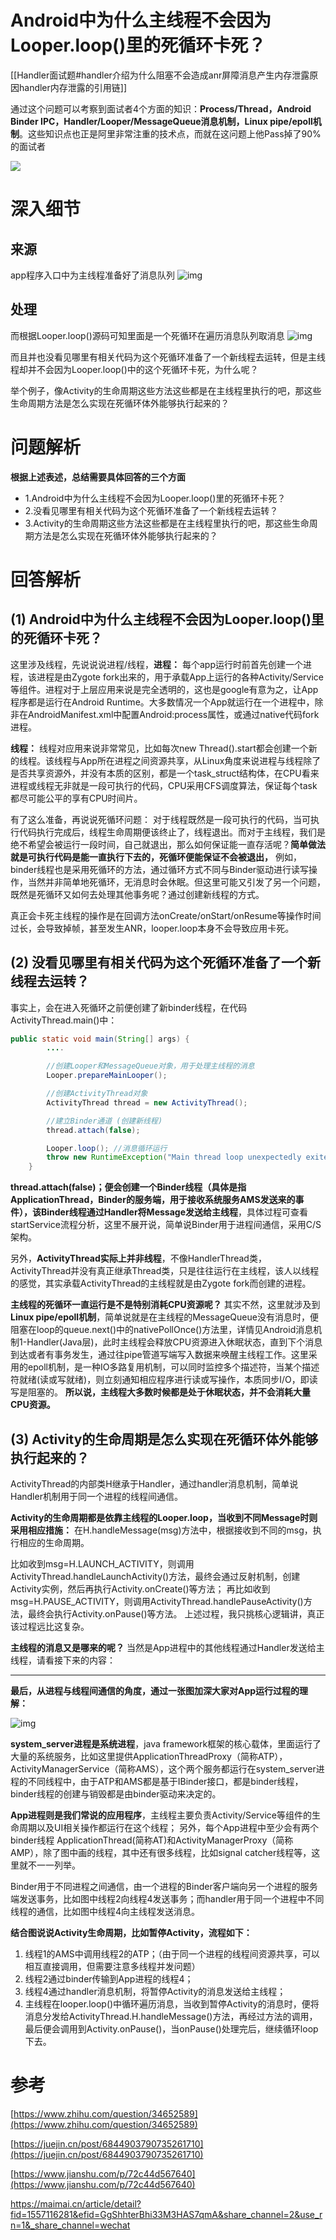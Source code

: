 # Android中为什么主线程不会因为Looper.loop()里的死循环卡死？
[[Handler面试题#handler介绍为什么阻塞不会造成anr屏障消息产生内存泄露原因handler内存泄露的引用链]]

通过这个问题可以考察到面试者4个方面的知识：**Process/Thread，Android Binder IPC，Handler/Looper/MessageQueue消息机制，Linux pipe/epoll机制**。这些知识点也正是阿里非常注重的技术点，而就在这问题上他Pass掉了90%的面试者

![](http://wupan.dns.army:5000/wupan/Typora-Picgo-Gitee/raw/branch/master/img/202303151702615.png)


# 深入细节

## 来源

app程序入口中为主线程准备好了消息队列
![img](http://wupan.dns.army:5000/wupan/Typora-Picgo-Gitee/raw/branch/master/img/20210721104516.png)

## 处理

而根据Looper.loop()源码可知里面是一个死循环在遍历消息队列取消息
![img](http://wupan.dns.army:5000/wupan/Typora-Picgo-Gitee/raw/branch/master/img/20210721104539.png)

而且并也没看见哪里有相关代码为这个死循环准备了一个新线程去运转，但是主线程却并不会因为Looper.loop()中的这个死循环卡死，为什么呢？

举个例子，像Activity的生命周期这些方法这些都是在主线程里执行的吧，那这些生命周期方法是怎么实现在死循环体外能够执行起来的？

# 问题解析

**根据上述表述，总结需要具体回答的三个方面**

- 1.Android中为什么主线程不会因为Looper.loop()里的死循环卡死？
- 2.没看见哪里有相关代码为这个死循环准备了一个新线程去运转？
- 3.Activity的生命周期这些方法这些都是在主线程里执行的吧，那这些生命周期方法是怎么实现在死循环体外能够执行起来的？



# 回答解析

## (1) Android中为什么主线程不会因为Looper.loop()里的死循环卡死？

这里涉及线程，先说说说进程/线程，**进程：** 每个app运行时前首先创建一个进程，该进程是由Zygote fork出来的，用于承载App上运行的各种Activity/Service等组件。进程对于上层应用来说是完全透明的，这也是google有意为之，让App程序都是运行在Android Runtime。大多数情况一个App就运行在一个进程中，除非在AndroidManifest.xml中配置Android:process属性，或通过native代码fork进程。


**线程：** 线程对应用来说非常常见，比如每次new Thread().start都会创建一个新的线程。该线程与App所在进程之间资源共享，从Linux角度来说进程与线程除了是否共享资源外，并没有本质的区别，都是一个task_struct结构体，在CPU看来进程或线程无非就是一段可执行的代码，CPU采用CFS调度算法，保证每个task都尽可能公平的享有CPU时间片。


有了这么准备，再说说死循环问题：
对于线程既然是一段可执行的代码，当可执行代码执行完成后，线程生命周期便该终止了，线程退出。而对于主线程，我们是绝不希望会被运行一段时间，自己就退出，那么如何保证能一直存活呢？**简单做法就是可执行代码是能一直执行下去的，死循环便能保证不会被退出，** 例如，binder线程也是采用死循环的方法，通过循环方式不同与Binder驱动进行读写操作，当然并非简单地死循环，无消息时会休眠。但这里可能又引发了另一个问题，既然是死循环又如何去处理其他事务呢？通过创建新线程的方式。

真正会卡死主线程的操作是在回调方法onCreate/onStart/onResume等操作时间过长，会导致掉帧，甚至发生ANR，looper.loop本身不会导致应用卡死。


## (2) 没看见哪里有相关代码为这个死循环准备了一个新线程去运转？
事实上，会在进入死循环之前便创建了新binder线程，在代码ActivityThread.main()中：

```java
public static void main(String[] args) {
        ....

        //创建Looper和MessageQueue对象，用于处理主线程的消息
        Looper.prepareMainLooper();

        //创建ActivityThread对象
        ActivityThread thread = new ActivityThread(); 

        //建立Binder通道 (创建新线程)
        thread.attach(false);

        Looper.loop(); //消息循环运行
        throw new RuntimeException("Main thread loop unexpectedly exited");
    }
```

**thread.attach(false)；便会创建一个Binder线程（具体是指ApplicationThread，Binder的服务端，用于接收系统服务AMS发送来的事件），该Binder线程通过Handler将Message发送给主线程**，具体过程可查看 startService流程分析，这里不展开说，简单说Binder用于进程间通信，采用C/S架构。

另外，**ActivityThread实际上并非线程**，不像HandlerThread类，ActivityThread并没有真正继承Thread类，只是往往运行在主线程，该人以线程的感觉，其实承载ActivityThread的主线程就是由Zygote fork而创建的进程。

**主线程的死循环一直运行是不是特别消耗CPU资源呢？** 其实不然，这里就涉及到**Linux pipe/epoll机制**，简单说就是在主线程的MessageQueue没有消息时，便阻塞在loop的queue.next()中的nativePollOnce()方法里，详情见Android消息机制1-Handler(Java层)，此时主线程会释放CPU资源进入休眠状态，直到下个消息到达或者有事务发生，通过往pipe管道写端写入数据来唤醒主线程工作。这里采用的epoll机制，是一种IO多路复用机制，可以同时监控多个描述符，当某个描述符就绪(读或写就绪)，则立刻通知相应程序进行读或写操作，本质同步I/O，即读写是阻塞的。 **所以说，主线程大多数时候都是处于休眠状态，并不会消耗大量CPU资源。**

## (3) Activity的生命周期是怎么实现在死循环体外能够执行起来的？
ActivityThread的内部类H继承于Handler，通过handler消息机制，简单说Handler机制用于同一个进程的线程间通信。

**Activity的生命周期都是依靠主线程的Looper.loop，当收到不同Message时则采用相应措施：**
在H.handleMessage(msg)方法中，根据接收到不同的msg，执行相应的生命周期。

比如收到msg=H.LAUNCH_ACTIVITY，则调用ActivityThread.handleLaunchActivity()方法，最终会通过反射机制，创建Activity实例，然后再执行Activity.onCreate()等方法；
再比如收到msg=H.PAUSE_ACTIVITY，则调用ActivityThread.handlePauseActivity()方法，最终会执行Activity.onPause()等方法。 上述过程，我只挑核心逻辑讲，真正该过程远比这复杂。

**主线程的消息又是哪来的呢？** 当然是App进程中的其他线程通过Handler发送给主线程，请看接下来的内容：

------

**最后，从进程与线程间通信的角度，通过一张图加深大家对App运行过程的理解：**

![img](http://wupan.dns.army:5000/wupan/Typora-Picgo-Gitee/raw/branch/master/img/20210721104828.png)

**system_server进程是系统进程**，java framework框架的核心载体，里面运行了大量的系统服务，比如这里提供ApplicationThreadProxy（简称ATP），ActivityManagerService（简称AMS），这个两个服务都运行在system_server进程的不同线程中，由于ATP和AMS都是基于IBinder接口，都是binder线程，binder线程的创建与销毁都是由binder驱动来决定的。

**App进程则是我们常说的应用程序**，主线程主要负责Activity/Service等组件的生命周期以及UI相关操作都运行在这个线程； 另外，每个App进程中至少会有两个binder线程 ApplicationThread(简称AT)和ActivityManagerProxy（简称AMP），除了图中画的线程，其中还有很多线程，比如signal catcher线程等，这里就不一一列举。

Binder用于不同进程之间通信，由一个进程的Binder客户端向另一个进程的服务端发送事务，比如图中线程2向线程4发送事务；而handler用于同一个进程中不同线程的通信，比如图中线程4向主线程发送消息。

**结合图说说Activity生命周期，比如暂停Activity，流程如下：**
1. 线程1的AMS中调用线程2的ATP；（由于同一个进程的线程间资源共享，可以相互直接调用，但需要注意多线程并发问题）
2. 线程2通过binder传输到App进程的线程4；
3. 线程4通过handler消息机制，将暂停Activity的消息发送给主线程；
4. 主线程在looper.loop()中循环遍历消息，当收到暂停Activity的消息时，便将消息分发给ActivityThread.H.handleMessage()方法，再经过方法的调用，最后便会调用到Activity.onPause()，当onPause()处理完后，继续循环loop下去。


# 参考
[https://www.zhihu.com/question/34652589](https://www.zhihu.com/question/34652589)  


[https://juejin.cn/post/6844903790735261710](https://juejin.cn/post/6844903790735261710)  


[https://www.jianshu.com/p/72c44d567640](https://www.jianshu.com/p/72c44d567640)

https://maimai.cn/article/detail?fid=1557116281&efid=GgShhterBhi33M3HAS7qmA&share_channel=2&use_rn=1&_share_channel=wechat